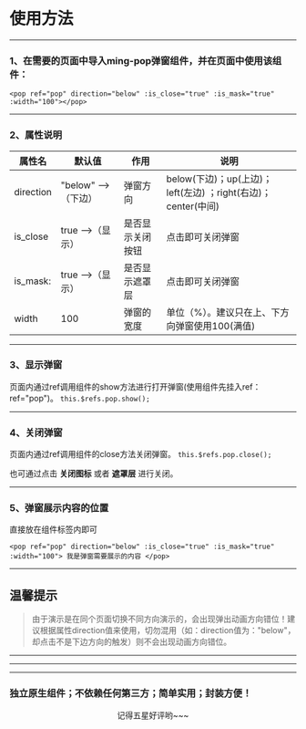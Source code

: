 # 使用方法
****
### 1、在需要的页面中导入ming-pop弹窗组件，并在页面中使用该组件：
` <pop ref="pop" direction="below" :is_close="true" :is_mask="true" :width="100"></pop> `
****
### 2、属性说明
| 属性名 | 默认值 | 作用 |说明|
| --- | --- | --- | ---- |
|direction|"below"  -->（下边）|弹窗方向|below(下边)；up(上边)；left(左边) ；right(右边)；center(中间)|
|is_close|true  -->（显示）|是否显示关闭按钮|点击即可关闭弹窗|
|is_mask:|true  -->（显示）|是否显示遮罩层|点击即可关闭弹窗|
|width|100 |弹窗的宽度|单位（%）。建议只在上、下方向弹窗使用100(满值)|
****
### 3、显示弹窗
页面内通过ref调用组件的show方法进行打开弹窗(使用组件先挂入ref：ref="pop")。
` this.$refs.pop.show(); `
***
### 4、关闭弹窗
页面内通过ref调用组件的close方法关闭弹窗。
` this.$refs.pop.close(); `

也可通过点击 **关闭图标** 或者 **遮罩层** 进行关闭。
****
### 5、弹窗展示内容的位置
直接放在组件标签内即可

`` <pop ref="pop" direction="below" :is_close="true" :is_mask="true" :width="100">
  我是弹窗需要展示的内容
</pop> ``
***

## 温馨提示
> 由于演示是在同个页面切换不同方向演示的，会出现弹出动画方向错位！建议根据属性direction值来使用，切勿混用（如：direction值为："below"，却点击不是下边方向的触发）则不会出现动画方向错位。
*******
*********
************
### 独立原生组件；不依赖任何第三方；简单实用；封装方便！

<p align="center" size=20>记得五星好评哟~~~</p>
